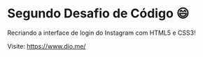 # Segundo Desafio de Código :smile:

Recriando a interface de login do Instagram com HTML5 e CSS3!

Visite: https://www.dio.me/
